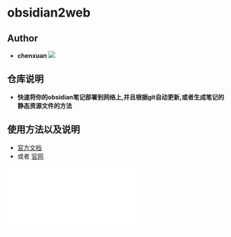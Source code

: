 # obsidian2web
## Author
- **chenxuan**
![](http://cdn.androidftp.top/pic/chenxuanweb/dog.png)
## 仓库说明
- **快速将你的obsidian笔记部署到网络上,并且根据git自动更新,或者生成笔记的静态资源文件的方法**
## 使用方法以及说明
- [官方文档](https://github.com/chenxuan520/obsidian2web/blob/master/example/README.md)
- 或者 [官网](https://chenxuan520.github.io/obsidian2web/)

<iframe src="//player.bilibili.com/player.html?isOutside=true&aid=1856089767&bvid=BV1yW421R7iC&cid=1614183558&p=1" scrolling="no" border="0" frameborder="no" framespacing="0" allowfullscreen="true"></iframe>
